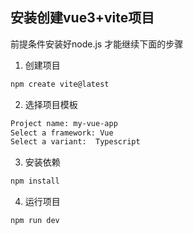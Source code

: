 ## 安装创建vue3+vite项目

前提条件安装好node.js 才能继续下面的步骤

1. 创建项目
```bash
npm create vite@latest
```
2. 选择项目模板
```bash
Project name: my-vue-app
Select a framework: Vue
Select a variant:  Typescript
```
3. 安装依赖
```bash
npm install
```
4. 运行项目
```bash
npm run dev
```


